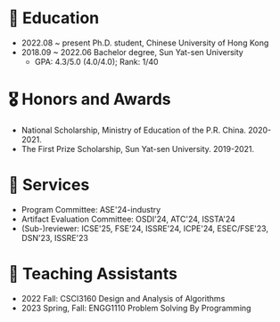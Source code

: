 # 📖 Education
- 2022.08 ~ present Ph.D. student, Chinese University of Hong Kong
- 2018.09 ~ 2022.06 Bachelor degree, Sun Yat-sen University
  - GPA: 4.3/5.0 (4.0/4.0); Rank: 1/40


# 🎖 Honors and Awards
- National Scholarship, Ministry of Education of the P.R. China. 2020-2021.
- The First Prize Scholarship, Sun Yat-sen University. 2019-2021.


# 💼 Services
- Program Committee: ASE'24-industry
- Artifact Evaluation Committee: OSDI'24, ATC'24, ISSTA'24
- (Sub-)reviewer: ICSE'25, FSE'24, ISSRE'24, ICPE'24, ESEC/FSE'23, DSN'23, ISSRE'23


# 💬 Teaching Assistants
- 2022 Fall: CSCI3160 Design and Analysis of Algorithms
- 2023 Spring, Fall: ENGG1110 Problem Solving By Programming
